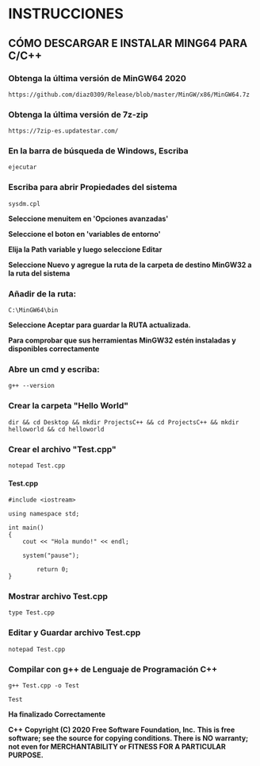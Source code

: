 # INSTRUCCIONES

## CÓMO DESCARGAR E INSTALAR MING64 PARA C/C++

### Obtenga la última versión de MinGW64 2020
```
https://github.com/diaz0309/Release/blob/master/MinGW/x86/MinGW64.7z
```

### Obtenga la última versión de 7z-zip
```
https://7zip-es.updatestar.com/
```

### En la barra de búsqueda de Windows, Escriba
```
ejecutar
```
### Escriba para abrir Propiedades del sistema
```
sysdm.cpl
```

**Seleccione menuitem en 'Opciones avanzadas'**

**Seleccione el boton en 'variables de entorno'**

**Elija la Path variable y luego seleccione Editar**

**Seleccione Nuevo y agregue la ruta de la carpeta de destino MinGW32 a la ruta del sistema**

### Añadir de la ruta:
```
C:\MinGW64\bin
```

**Seleccione Aceptar para guardar la RUTA actualizada.**

**Para comprobar que sus herramientas MinGW32 estén instaladas y disponibles correctamente**
### Abre un cmd y escriba:
```
g++ --version
```

### Crear la carpeta "Hello World"
```
dir && cd Desktop && mkdir ProjectsC++ && cd ProjectsC++ && mkdir helloworld && cd helloworld
```

### Crear el archivo "Test.cpp"
```
notepad Test.cpp
```

#### Test.cpp

```
#include <iostream>

using namespace std;

int main()
{
	cout << "Hola mundo!" << endl;
	
	system("pause");

    	return 0;
}
```

### Mostrar archivo Test.cpp
```
type Test.cpp
```

### Editar y Guardar archivo Test.cpp
```
notepad Test.cpp
```

### Compilar con g++ de Lenguaje de Programación C++
```
g++ Test.cpp -o Test
```
```
Test
```

**Ha finalizado Correctamente**


**C++**
**Copyright (C) 2020 Free Software Foundation, Inc.**
**This is free software; see the source for copying conditions.  There is NO**
**warranty; not even for MERCHANTABILITY or FITNESS FOR A PARTICULAR PURPOSE.**
